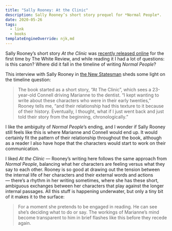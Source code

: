 ```yaml
---
title: "Sally Rooney: At the Clinic"
description: Sally Rooney’s short story prequel for *Normal People*.
date: 2020-05-26
tags:
  - link
  - books
templateEngineOverride: njk,md
---
```


Sally Rooney’s short story _At the Clinic_ was [recently released online](https://www.thewhitereview.org/fiction/at-the-clinic/) for the first time by The White Review, and while reading it I had a lot of questions: is this canon? Where did it fall in the timeline of writing _Normal People_?

This interview with Sally Rooney in [the New Statesman](https://www.newstatesman.com/culture/books/2018/09/sally-rooney-interview-normal-people-booker-prize-bbc-three-adaptation-conversations-with-friends) sheds some light on the timeline question:

> The book started as a short story, “At The Clinic”, which sees a 23-year-old Connell driving Marianne to the dentist. “I kept wanting to write about these characters who were in their early twenties,” Rooney tells me, “and their relationship had this texture to it because of their history. Eventually, I thought, what if I just went back and just told their story from the beginning, chronologically.”

I like the ambiguity of _Normal People_’s ending, and I wonder if Sally Rooney still feels like this is where Marianne and Connell would end up. It would certainly fit the pattern of their relationship throughout the book, although as a reader I also have hope that the characters would start to work on their communication.

I liked _At the Clinic_ — Rooney’s writing here follows the same approach from _Normal People_, balancing what her characters are feeling versus what they say to each other. Rooney is so good at drawing out the tension between the internal life of her characters and their external words and actions — there’s a rhythm in her writing sometimes, where she has these short, ambiguous exchanges between her characters that play against the longer internal passages. All this stuff is happening underwater, but only a tiny bit of it makes it to the surface:

> For a moment she pretends to be engaged in reading. He can see she’s deciding what to do or say. The workings of Marianne’s mind become transparent to him in brief flashes like this before they recede again.

